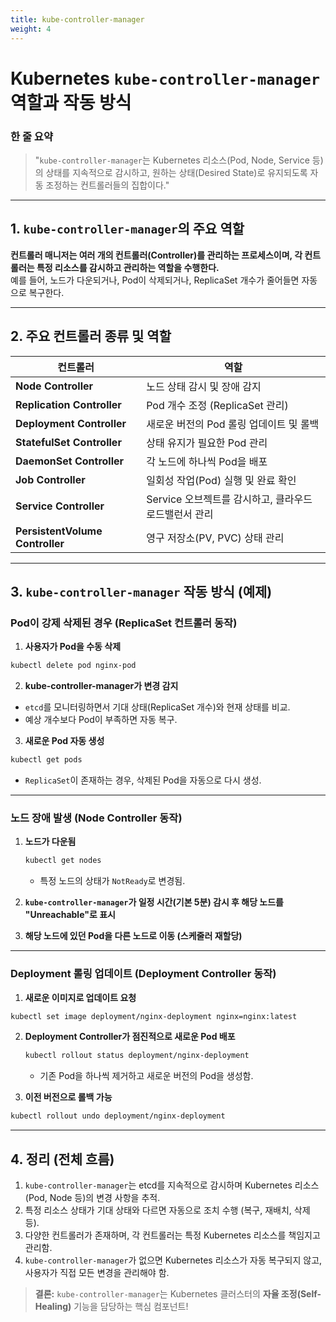 ```yaml
---
title: kube-controller-manager
weight: 4
---
```

# **Kubernetes `kube-controller-manager` 역할과 작동 방식**  

### **한 줄 요약**  
> "`kube-controller-manager`는 Kubernetes 리소스(Pod, Node, Service 등)의 상태를 지속적으로 감시하고, 원하는 상태(Desired State)로 유지되도록 자동 조정하는 컨트롤러들의 집합이다."  

---

## **1. `kube-controller-manager`의 주요 역할**  

**컨트롤러 매니저는 여러 개의 컨트롤러(Controller)를 관리하는 프로세스이며, 각 컨트롤러는 특정 리소스를 감시하고 관리하는 역할을 수행한다.**  
예를 들어, 노드가 다운되거나, Pod이 삭제되거나, ReplicaSet 개수가 줄어들면 자동으로 복구한다.  

---

## **2. 주요 컨트롤러 종류 및 역할**  

| 컨트롤러 | 역할 |
|----------|------|
| **Node Controller** | 노드 상태 감시 및 장애 감지 |
| **Replication Controller** | Pod 개수 조정 (ReplicaSet 관리) |
| **Deployment Controller** | 새로운 버전의 Pod 롤링 업데이트 및 롤백 |
| **StatefulSet Controller** | 상태 유지가 필요한 Pod 관리 |
| **DaemonSet Controller** | 각 노드에 하나씩 Pod을 배포 |
| **Job Controller** | 일회성 작업(Pod) 실행 및 완료 확인 |
| **Service Controller** | Service 오브젝트를 감시하고, 클라우드 로드밸런서 관리 |
| **PersistentVolume Controller** | 영구 저장소(PV, PVC) 상태 관리 |

---

## **3. `kube-controller-manager` 작동 방식 (예제)**  

### **Pod이 강제 삭제된 경우 (ReplicaSet 컨트롤러 동작)**  

1. **사용자가 Pod을 수동 삭제**  
```sh
kubectl delete pod nginx-pod
```

2. **kube-controller-manager가 변경 감지**  
- `etcd`를 모니터링하면서 기대 상태(ReplicaSet 개수)와 현재 상태를 비교.  
- 예상 개수보다 Pod이 부족하면 자동 복구.  

3. **새로운 Pod 자동 생성**  
```sh
kubectl get pods
```
- `ReplicaSet`이 존재하는 경우, 삭제된 Pod을 자동으로 다시 생성.  

---

### **노드 장애 발생 (Node Controller 동작)**  

1. **노드가 다운됨**  
   ```sh
   kubectl get nodes
   ```
   - 특정 노드의 상태가 `NotReady`로 변경됨.  

2. **`kube-controller-manager`가 일정 시간(기본 5분) 감시 후 해당 노드를 "Unreachable"로 표시**  

3. **해당 노드에 있던 Pod을 다른 노드로 이동 (스케줄러 재할당)**  

---

### **Deployment 롤링 업데이트 (Deployment Controller 동작)**  

1. **새로운 이미지로 업데이트 요청**  
```sh
kubectl set image deployment/nginx-deployment nginx=nginx:latest
```

2. **Deployment Controller가 점진적으로 새로운 Pod 배포**  
   ```sh
   kubectl rollout status deployment/nginx-deployment
   ```
   - 기존 Pod을 하나씩 제거하고 새로운 버전의 Pod을 생성함.  

3. **이전 버전으로 롤백 가능**  
```sh
kubectl rollout undo deployment/nginx-deployment
```

---

## **4. 정리 (전체 흐름)**  

1. `kube-controller-manager`는 etcd를 지속적으로 감시하며 Kubernetes 리소스(Pod, Node 등)의 변경 사항을 추적.  
2. 특정 리소스 상태가 기대 상태와 다르면 자동으로 조치 수행 (복구, 재배치, 삭제 등).  
3. 다양한 컨트롤러가 존재하며, 각 컨트롤러는 특정 Kubernetes 리소스를 책임지고 관리함.  
4. `kube-controller-manager`가 없으면 Kubernetes 리소스가 자동 복구되지 않고, 사용자가 직접 모든 변경을 관리해야 함.  

> **결론:** `kube-controller-manager`는 Kubernetes 클러스터의 **자율 조정(Self-Healing)** 기능을 담당하는 핵심 컴포넌트!